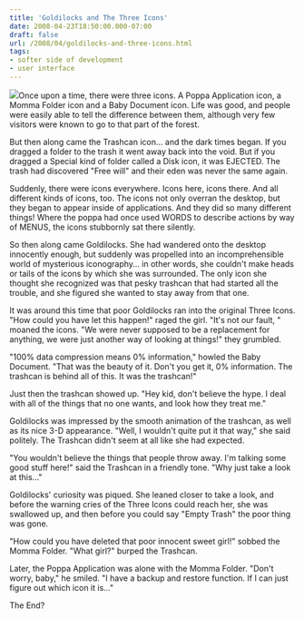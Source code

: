 ```yaml
---
title: 'Goldilocks and The Three Icons'
date: 2008-04-23T18:50:00.000-07:00
draft: false
url: /2008/04/goldilocks-and-three-icons.html
tags: 
- softer side of development
- user interface
---
```


[![](http://upload.wikimedia.org/wikipedia/en/5/50/Apple_Macintosh_Desktop.png)](http://upload.wikimedia.org/wikipedia/en/5/50/Apple_Macintosh_Desktop.png)Once upon a time, there were three icons. A Poppa Application icon, a Momma Folder icon and a Baby Document icon. Life was good, and people were easily able to tell the difference between them, although very few visitors were known to go to that part of the forest.  
  
But then along came the Trashcan icon... and the dark times began. If you dragged a folder to the trash it went away back into the void. But if you dragged a Special kind of folder called a Disk icon, it was EJECTED. The trash had discovered "Free will" and their eden was never the same again.  
  
Suddenly, there were icons everywhere. Icons here, icons there. And all different kinds of icons, too. The icons not only overran the desktop, but they began to appear inside of applications. And they did so many different things! Where the poppa had once used WORDS to describe actions by way of MENUS, the icons stubbornly sat there silently.  
  
So then along came Goldilocks. She had wandered onto the desktop innocently enough, but suddenly was propelled into an incomprehensible world of mysterious iconography... in other words, she couldn't make heads or tails of the icons by which she was surrounded. The only icon she thought she recognized was that pesky trashcan that had started all the trouble, and she figured she wanted to stay away from that one.  
  
It was around this time that poor Goldilocks ran into the original Three Icons. "How could you have let this happen!" raged the girl. "It's not our fault, " moaned the icons. "We were never supposed to be a replacement for anything, we were just another way of looking at things!" they grumbled.  
  
"100% data compression means 0% information," howled the Baby Document. "That was the beauty of it. Don't you get it, 0% information. The trashcan is behind all of this. It was the trashcan!"  
  
Just then the trashcan showed up. "Hey kid, don't believe the hype. I deal with all of the things that no one wants, and look how they treat me."  
  
Goldilocks was impressed by the smooth animation of the trashcan, as well as its nice 3-D appearance. "Well, I wouldn't quite put it that way," she said politely. The Trashcan didn't seem at all like she had expected.  
  
"You wouldn't believe the things that people throw away. I'm talking some good stuff here!" said the Trashcan in a friendly tone. "Why just take a look at this..."  
  
Goldilocks' curiosity was piqued. She leaned closer to take a look, and before the warning cries of the Three Icons could reach her, she was swallowed up, and then before you could say "Empty Trash" the poor thing was gone.  
  
"How could you have deleted that poor innocent sweet girl!" sobbed the Momma Folder. "What girl?" burped the Trashcan.  
  
Later, the Poppa Application was alone with the Momma Folder. "Don't worry, baby," he smiled. "I have a backup and restore function. If I can just figure out which icon it is..."  
  
The End?